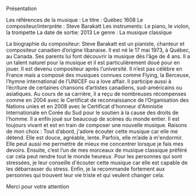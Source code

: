 Présentation 

Les références de la musique :
Le titre : Québec 1608 
Le compositeur/interprète : Steve Barakatt
Les instruments: Le piano, le violon, la trompette
La date de sortie: 2013
Le genre : La musique classique

La biographie du compositeur:
Steve Barakatt est un pianiste, chanteur et compositeur canadien d’origine libanaise. Il est né le 17 mai 1973, à Québec, au Canada. Ses parents lui font découvrir la musique dès l’âge de 4 ans. Il a un talent naturel pour la musique et il est particulièrement doué pour en jouer. Il est devenu compositeur après l’université. Il n’est pas célèbre en France mais a composé des musiques connues comme Flying, la Berceuse, l’hymne international de l’UNICEF ou a love affair. Il participe aussi à l’écriture de certaines chansons d’artistes canadiens, sud-américains ou asiatiques. Au cours de sa carrière, il a reçu de nombreuses récompenses comme en 2004 avec le Certificat de reconnaissance de l’Organisation des Nations unies et en 2008 avec le Certificat d'honneur d'Amnistie Internationale en Corée du Sud pour le soutien à la cause des droits de l'homme. Il a enfin joué sur beaucoup de scènes du monde entier. Il est toujours vivant et est en train de composer une nouvelle musique.
Raisons de mon choix : 
Tout d’abord, j'adore écouter cette musique car elle me détend. Elle est douce, agréable, lente. Parfois, elle m’aide à m'endormir. Elle peut aussi me permettre de mieux me concentrer lorsque je fais mes devoirs. Ensuite, c’est l’un de mes morceaux de musique classique préféré car cela peut rendre tout le monde heureux. Pour les personnes qui sont stressées, je leur conseille d'écouter cette musique car elle est capable de les débarrasser du stress. Enfin, je la recommande fortement aux personnes qui trouvent leur vie triste et qui veulent changer cela.  




Merci pour votre attention












  






